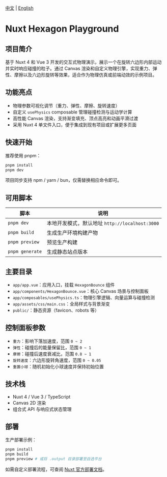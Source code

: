 [中文](README.md) | [English](README-EN.md)

# Nuxt Hexagon Playground

## 项目简介

基于 Nuxt 4 和 Vue 3 开发的交互式物理演示，展示一个在旋转六边形内部运动并实时响应碰撞的粒子。通过 Canvas 渲染和自定义物理引擎，实现重力、弹性、摩擦以及六边形旋转等效果，适合作为物理仿真或前端动效的示例项目。

## 功能亮点

- 物理参数可视化调节（重力、弹性、摩擦、旋转速度）
- 自定义 `usePhysics` composable 管理碰撞检测与运动学计算
- 高性能 Canvas 渲染，支持渐变填充、顶点高亮和动画平滑过渡
- 采用 Nuxt 4 单文件入口，便于集成到现有项目或扩展更多页面

## 快速开始

推荐使用 pnpm：

```bash
pnpm install
pnpm dev
```

项目同步支持 npm / yarn / bun，仅需替换相应命令即可。

## 可用脚本

| 脚本 | 说明 |
| --- | --- |
| `pnpm dev` | 本地开发模式，默认地址 `http://localhost:3000` |
| `pnpm build` | 生成生产环境构建产物 |
| `pnpm preview` | 预览生产构建 |
| `pnpm generate` | 生成静态站点版本 |

## 主要目录

- `app/app.vue`：应用入口，挂载 `HexagonBounce` 组件
- `app/components/HexagonBounce.vue`：核心 Canvas 场景与控制面板
- `app/composables/usePhysics.ts`：物理引擎逻辑、向量运算与碰撞检测
- `app/assets/css/main.css`：全局样式与背景渐变
- `public/`：静态资源（favicon、robots 等）

## 控制面板参数

- `重力`：影响下落加速度，范围 `0 ~ 2`
- `弹性`：碰撞后的能量保留比，范围 `0 ~ 1`
- `摩擦`：碰撞后速度衰减比，范围 `0.8 ~ 1`
- `旋转速度`：六边形旋转角速度，范围 `0 ~ 0.05`
- `重置小球`：随机初始化小球速度并保持初始位置

## 技术栈

- Nuxt 4 / Vue 3 / TypeScript
- Canvas 2D 渲染
- 组合式 API 与响应式状态管理

## 部署

生产部署示例：

```bash
pnpm install
pnpm build
pnpm preview # 或将 .output 目录部署至自选平台
```

如需自定义部署流程，可查阅 [Nuxt 官方部署文档](https://nuxt.com/docs/getting-started/deployment)。
